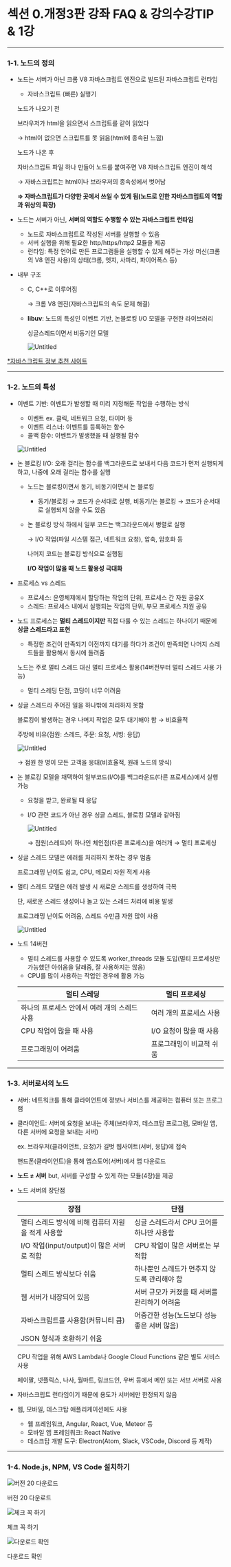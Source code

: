 # 섹션 0.개정3판 강좌 FAQ & 강의수강TIP & 1강

---

### 1-1. 노드의 정의

- 노드는 서버가 아닌 크롬 V8 자바스크립트 엔진으로 빌드된 자바스크립트 런타임
    - 자바스크립트 (빠른) 실행기
    
    노드가 나오기 전
    
    브라우저가 html을 읽으면서 스크립트를 같이 읽었다
    
    → html이 없으면 스크립트를 못 읽음(html에 종속된 느낌)
    
    노드가 나온 후
    
    자바스크립트 파일 하나 만들어 노드를 붙여주면 V8 자바스크립트 엔진이 해석
    
    → 자바스크립트는 html이나 브라우저의 종속성에서 벗어남 
    
    **⇒ 자바스크립트가 다양한 곳에서 쓰일 수 있게 됨(노드로 인한 자바스크립트의 역할과 위상의 확장)**
    
- 노드는 서버가 아닌, **서버의 역할도 수행할 수 있는 자바스크립트 런타임**
    - 노드로 자바스크립트로 작성된 서버를 실행할 수 있음
    - 서버 실행을 위해 필요한 http/https/http2 모듈을 제공
    - 런타임: 특정 언어로 만든 프로그램들을 실행할 수 있게 해주는 가상 머신(크롬의 V8 엔진 사용)의 상태(크롬, 엣지, 사파리, 파이어폭스 등)
- 내부 구조
    - C, C++로 이루어짐
        
        → 크롬 V8 엔진(자바스크립트의 속도 문제 해결)
        
    - **libuv**: 노드의 특성인 이벤트 기반, 논블로킹 I/O 모델을 구현한 라이브러리
        
        싱글스레드이면서 비동기인 모델
        
        ![Untitled](%E1%84%89%E1%85%A6%E1%86%A8%E1%84%89%E1%85%A7%E1%86%AB%200%20%E1%84%80%E1%85%A2%E1%84%8C%E1%85%A5%E1%86%BC3%E1%84%91%E1%85%A1%E1%86%AB%20%E1%84%80%E1%85%A1%E1%86%BC%E1%84%8C%E1%85%AA%20FAQ%20&%20%E1%84%80%E1%85%A1%E1%86%BC%E1%84%8B%E1%85%B4%E1%84%89%E1%85%AE%E1%84%80%E1%85%A1%E1%86%BCTIP%20&%201%E1%84%80%E1%85%A1%202d10ece00bf945a6b0bc2f47a30e9389/Untitled.png)
        

[*자바스크립트 정보 추천 사이트](https://ko.javascript.info/)

---

### 1-2. 노드의 특성

- 이벤트 기반: 이벤트가 발생할 때 미리 지정해둔 작업을 수행하는 방식
    - 이벤트 ex. 클릭, 네트워크 요청, 타이머 등
    - 이벤트 리스너: 이벤트를 등록하는 함수
    - 콜백 함수: 이벤트가 발생했을 때 실행될 함수
    
    ![Untitled](%E1%84%89%E1%85%A6%E1%86%A8%E1%84%89%E1%85%A7%E1%86%AB%200%20%E1%84%80%E1%85%A2%E1%84%8C%E1%85%A5%E1%86%BC3%E1%84%91%E1%85%A1%E1%86%AB%20%E1%84%80%E1%85%A1%E1%86%BC%E1%84%8C%E1%85%AA%20FAQ%20&%20%E1%84%80%E1%85%A1%E1%86%BC%E1%84%8B%E1%85%B4%E1%84%89%E1%85%AE%E1%84%80%E1%85%A1%E1%86%BCTIP%20&%201%E1%84%80%E1%85%A1%202d10ece00bf945a6b0bc2f47a30e9389/Untitled%201.png)
    
- 논 블로킹 I/O: 오래 걸리는 함수를 백그라운드로 보내서 다음 코드가 먼저 실행되게 하고, 나중에 오래 걸리는 함수를 실행
    - 노드는 블로킹이면서 동기, 비동기이면서 논 블로킹
        - 동기/블로킹 → 코드가 순서대로 실행, 비동기/논 블로킹 → 코드가 순서대로 실행되지 않을 수도 있음
    - 논 블로킹 방식 하에서 일부 코드는 백그라운드에서 병렬로 실행
        
        → I/O 작업(파일 시스템 접근, 네트워크 요청), 압축, 암호화 등
        
        나머지 코드는 블로킹 방식으로 실행됨
        
        **I/O 작업이 많을 때 노드 활용성 극대화**
        
- 프로세스 vs 스레드
    - 프로세스: 운영체제에서 할당하는 작업의 단위, 프로세스 간 자원 공유X
    - 스레드: 프로세스 내에서 실행되는 작업의 단위, 부모 프로세스 자원 공유
- 노드 프로세스는 **멀티 스레드이지만** 직접 다룰 수 있는 스레드는 하나이기 때문에 **싱글 스레드라고 표현**
    - 특정한 조건이 만족되기 이전까지 대기를 하다가 조건이 만족되면 나머지 스레드들을 활용해서 동시에 돌려줌
    
    노드는 주로 멀티 스레드 대신 멀티 프로세스 활용(14버전부터 멀티 스레드 사용 가능)
    
    - 멀티 스레딩 단점, 코딩이 너무 어려움
- 싱글 스레드라 주어진 일을 하나밖에 처리하지 못함
    
    블로킹이 발생하는 경우 나머지 작업은 모두 대기해야 함 → 비효율적
    
    주방에 비유(점원: 스레드, 주문: 요청, 서빙: 응답)
    
    ![Untitled](%E1%84%89%E1%85%A6%E1%86%A8%E1%84%89%E1%85%A7%E1%86%AB%200%20%E1%84%80%E1%85%A2%E1%84%8C%E1%85%A5%E1%86%BC3%E1%84%91%E1%85%A1%E1%86%AB%20%E1%84%80%E1%85%A1%E1%86%BC%E1%84%8C%E1%85%AA%20FAQ%20&%20%E1%84%80%E1%85%A1%E1%86%BC%E1%84%8B%E1%85%B4%E1%84%89%E1%85%AE%E1%84%80%E1%85%A1%E1%86%BCTIP%20&%201%E1%84%80%E1%85%A1%202d10ece00bf945a6b0bc2f47a30e9389/Untitled%202.png)
    
    → 점원 한 명이 모든 고객을 응대(비효율적, 원래 노드의 방식)
    
- 논 블로킹 모델을 채택하여 일부코드(I/O)를 백그라운드(다른 프로세스)에서 실행 가능
    - 요청을 받고, 완료될 때 응답
    - I/O 관련 코드가 아닌 경우 싱글 스레드, 블로킹 모델과 같아짐
        
        ![Untitled](%E1%84%89%E1%85%A6%E1%86%A8%E1%84%89%E1%85%A7%E1%86%AB%200%20%E1%84%80%E1%85%A2%E1%84%8C%E1%85%A5%E1%86%BC3%E1%84%91%E1%85%A1%E1%86%AB%20%E1%84%80%E1%85%A1%E1%86%BC%E1%84%8C%E1%85%AA%20FAQ%20&%20%E1%84%80%E1%85%A1%E1%86%BC%E1%84%8B%E1%85%B4%E1%84%89%E1%85%AE%E1%84%80%E1%85%A1%E1%86%BCTIP%20&%201%E1%84%80%E1%85%A1%202d10ece00bf945a6b0bc2f47a30e9389/Untitled%203.png)
        
        → 점원(스레드)이 하나인 체인점(다른 프로세스)을 여러개 → 멀티 프로세싱
        
- 싱글 스레드 모델은 에러를 처리하지 못하는 경우 멈춤
    
    프로그래밍 난이도 쉽고, CPU, 메모리 자원 적게 사용
    
- 멀티 스레드 모델은 에러 발생 시 새로운 스레드를 생성하여 극복
    
    단, 새로운 스레드 생성이나 놀고 있는 스레드 처리에 비용 발생
    
    프로그래밍 난이도 어려움, 스레드 수만큼 자원 많이 사용 
    
    ![Untitled](%E1%84%89%E1%85%A6%E1%86%A8%E1%84%89%E1%85%A7%E1%86%AB%200%20%E1%84%80%E1%85%A2%E1%84%8C%E1%85%A5%E1%86%BC3%E1%84%91%E1%85%A1%E1%86%AB%20%E1%84%80%E1%85%A1%E1%86%BC%E1%84%8C%E1%85%AA%20FAQ%20&%20%E1%84%80%E1%85%A1%E1%86%BC%E1%84%8B%E1%85%B4%E1%84%89%E1%85%AE%E1%84%80%E1%85%A1%E1%86%BCTIP%20&%201%E1%84%80%E1%85%A1%202d10ece00bf945a6b0bc2f47a30e9389/Untitled%204.png)
    
- 노드 14버전
    - 멀티 스레드를 사용할 수 있도록 worker_threads 모듈 도입(멀티 프로세싱만 가능했던 아쉬움을 달래줌, 잘 사용하지는 않음)
    - CPU를 많이 사용하는 작업인 경우에 활용 가능
    
    | 멀티 스레딩 | 멀티 프로세싱 |
    | --- | --- |
    | 하나의 프로세스 안에서 여러 개의 스레드 사용 | 여러 개의 프로세스 사용 |
    | CPU 작업이 많을 때 사용 | I/O 요청이 많을 때 사용 |
    | 프로그래밍이 어려움 | 프로그래밍이 비교적 쉬움 |

---

### 1-3. 서버로서의 노드

- 서버: 네트워크를 통해 클라이언트에 정보나 서비스를 제공하는 컴퓨터 또는 프로그램
- 클라이언트: 서버에 요청을 보내는 주체(브라우저, 데스크탑 프로그램, 모바일 앱, 다른 서버에 요청을 보내는 서버)
    
    ex. 브라우저(클라이언트, 요청)가 길벗 웹사이트(서버, 응답)에 접속
    
    핸드폰(클라이언트)을 통해 앱스토어(서버)에서 앱 다운로드
    
- **노드 ≠ 서버** but, 서버를 구성할 수 있게 하는 모듈(4장)을 제공
- 노드 서버의 장단점
    
    
    | 장점 | 단점 |
    | --- | --- |
    | 멀티 스레드 방식에 비해 컴퓨터 자원을 적게 사용함 | 싱글 스레드라서  CPU 코어를 하나만 사용함 |
    | I/O 작업(input/output)이 많은 서버로 적합 | CPU 작업이 많은 서버로는 부적합 |
    | 멀티 스레드 방식보다 쉬움 | 하나뿐인 스레드가 먼추지 않도록 관리해야 함 |
    | 웹 서버가 내장되어 있음 | 서버 규모가 커졌을 때 서버를 관리하기 어려움 |
    | 자바스크립트를 사용함(커뮤니티 큼) | 어중간한 성능(노드보다 성능 좋은 서버 많음) |
    | JSON 형식과 호환하기 쉬움 |  |
    
    CPU 작업을 위해 AWS Lambda나 Google Cloud Functions 같은 별도 서비스 사용
    
    페이팔, 넷플릭스, 나사, 월마트, 링크드인, 우버 등에서 메인 또는 서브 서버로 사용
    
- 자바스크립트 런타임이기 때문에 용도가 서버에만 한정되지 않음
- 웹, 모바일, 데스크탑 애플리케이션에도 사용
    - 웹 프레임워크, Angular, React, Vue, Meteor 등
    - 모바일 앱 프레임워크: React Native
    - 데스크탑 개발 도구: Electron(Atom, Slack, VSCode, Discord 등 제작)

---

### 1-4. Node.js, NPM, VS Code 설치하기

![버전 20 다운로드](%E1%84%89%E1%85%A6%E1%86%A8%E1%84%89%E1%85%A7%E1%86%AB%200%20%E1%84%80%E1%85%A2%E1%84%8C%E1%85%A5%E1%86%BC3%E1%84%91%E1%85%A1%E1%86%AB%20%E1%84%80%E1%85%A1%E1%86%BC%E1%84%8C%E1%85%AA%20FAQ%20&%20%E1%84%80%E1%85%A1%E1%86%BC%E1%84%8B%E1%85%B4%E1%84%89%E1%85%AE%E1%84%80%E1%85%A1%E1%86%BCTIP%20&%201%E1%84%80%E1%85%A1%202d10ece00bf945a6b0bc2f47a30e9389/Untitled%205.png)

버전 20 다운로드

![체크 꼭 하기 ](%E1%84%89%E1%85%A6%E1%86%A8%E1%84%89%E1%85%A7%E1%86%AB%200%20%E1%84%80%E1%85%A2%E1%84%8C%E1%85%A5%E1%86%BC3%E1%84%91%E1%85%A1%E1%86%AB%20%E1%84%80%E1%85%A1%E1%86%BC%E1%84%8C%E1%85%AA%20FAQ%20&%20%E1%84%80%E1%85%A1%E1%86%BC%E1%84%8B%E1%85%B4%E1%84%89%E1%85%AE%E1%84%80%E1%85%A1%E1%86%BCTIP%20&%201%E1%84%80%E1%85%A1%202d10ece00bf945a6b0bc2f47a30e9389/Untitled%206.png)

체크 꼭 하기 

![다운로드 확인](%E1%84%89%E1%85%A6%E1%86%A8%E1%84%89%E1%85%A7%E1%86%AB%200%20%E1%84%80%E1%85%A2%E1%84%8C%E1%85%A5%E1%86%BC3%E1%84%91%E1%85%A1%E1%86%AB%20%E1%84%80%E1%85%A1%E1%86%BC%E1%84%8C%E1%85%AA%20FAQ%20&%20%E1%84%80%E1%85%A1%E1%86%BC%E1%84%8B%E1%85%B4%E1%84%89%E1%85%AE%E1%84%80%E1%85%A1%E1%86%BCTIP%20&%201%E1%84%80%E1%85%A1%202d10ece00bf945a6b0bc2f47a30e9389/Untitled%207.png)

다운로드 확인